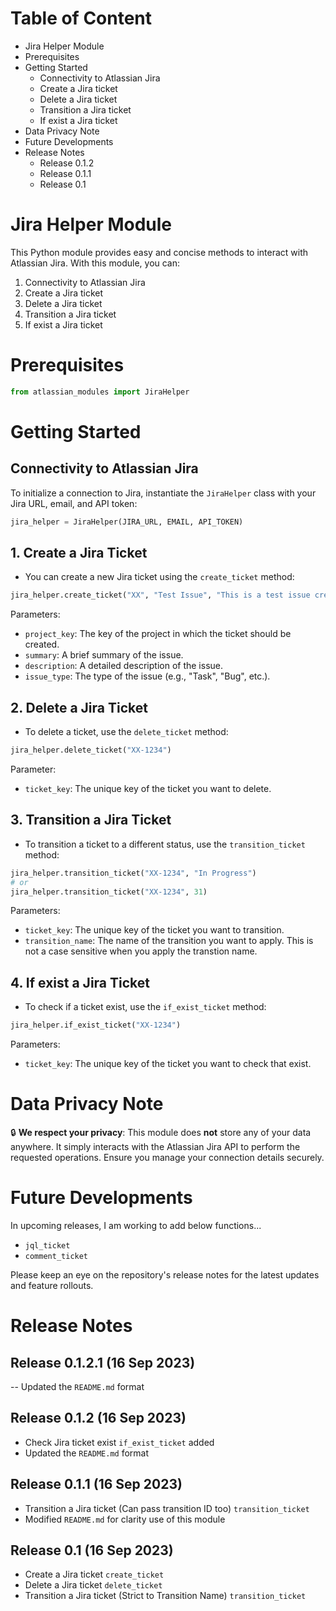 # Table of Content
- Jira Helper Module
- Prerequisites
- Getting Started
  - Connectivity to Atlassian Jira
  - Create a Jira ticket
  - Delete a Jira ticket
  - Transition a Jira ticket
  - If exist a Jira ticket
- Data Privacy Note
- Future Developments
- Release Notes
  - Release 0.1.2
  - Release 0.1.1
  - Release 0.1

# Jira Helper Module

This Python module provides easy and concise methods to interact with Atlassian Jira. With this module, you can:

1. Connectivity to Atlassian Jira
2. Create a Jira ticket
3. Delete a Jira ticket
4. Transition a Jira ticket
5. If exist a Jira ticket

# Prerequisites
```python
from atlassian_modules import JiraHelper
```

# Getting Started

## Connectivity to Atlassian Jira

To initialize a connection to Jira, instantiate the `JiraHelper` class with your Jira URL, email, and API token:

```python
jira_helper = JiraHelper(JIRA_URL, EMAIL, API_TOKEN)
```

## 1. Create a Jira Ticket

- You can create a new Jira ticket using the `create_ticket` method:

```python
jira_helper.create_ticket("XX", "Test Issue", "This is a test issue created from main.py", "Task")
```

Parameters:
- `project_key`: The key of the project in which the ticket should be created.
- `summary`: A brief summary of the issue.
- `description`: A detailed description of the issue.
- `issue_type`: The type of the issue (e.g., "Task", "Bug", etc.).

## 2. Delete a Jira Ticket

- To delete a ticket, use the `delete_ticket` method:

```python
jira_helper.delete_ticket("XX-1234")
```

Parameter:
- `ticket_key`: The unique key of the ticket you want to delete.

## 3. Transition a Jira Ticket

- To transition a ticket to a different status, use the `transition_ticket` method:

```python
jira_helper.transition_ticket("XX-1234", "In Progress")
# or
jira_helper.transition_ticket("XX-1234", 31)
```

Parameters:
- `ticket_key`: The unique key of the ticket you want to transition.
- `transition_name`: The name of the transition you want to apply. This is not a case sensitive when you apply the transtion name.

## 4. If exist a Jira Ticket

- To check if a ticket exist, use the `if_exist_ticket` method:

```python
jira_helper.if_exist_ticket("XX-1234")
```

Parameters:
- `ticket_key`: The unique key of the ticket you want to check that exist.

# Data Privacy Note

🔒 **We respect your privacy**: This module does **not** store any of your data anywhere. It simply interacts with the Atlassian Jira API to perform the requested operations. Ensure you manage your connection details securely.

# Future Developments

In upcoming releases, I am working to add below functions...

- `jql_ticket`
- `comment_ticket`

Please keep an eye on the repository's release notes for the latest updates and feature rollouts.

# Release Notes
## Release 0.1.2.1 (16 Sep 2023)
-- Updated the `README.md` format

## Release 0.1.2 (16 Sep 2023)
- Check Jira ticket exist `if_exist_ticket` added
- Updated the `README.md` format

## Release 0.1.1 (16 Sep 2023)
- Transition a Jira ticket (Can pass transition ID too) `transition_ticket`
- Modified `README.md` for clarity use of this module

## Release 0.1 (16 Sep 2023)
- Create a Jira ticket `create_ticket`
- Delete a Jira ticket `delete_ticket`
- Transition a Jira ticket (Strict to Transition Name) `transition_ticket`